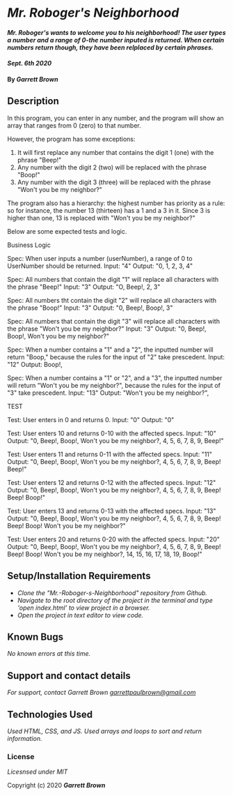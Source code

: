 # _Mr. Roboger's Neighborhood_

#### _Mr. Roboger's wants to welcome you to his neighborhood! The user types a number and a range of 0-the number inputed is returned. When certain numbers return though, they have been relplaced by certain phrases._

#### _Sept. 6th 2020_

#### By _**Garrett Brown**_

## Description

In this program, you can enter in any number, and the program will show an array that ranges from 0 (zero) to that number. 

However, the program has some exceptions:
1. It will first replace any number that contains the digit 1 (one) with the phrase "Beep!"
2. Any number with the digit 2 (two) will be replaced with the phrase "Boop!"
3. Any number with the digit 3 (three) will be replaced with the phrase "Won't you be my neighbor?"

The program also has a hierarchy: the highest number has priority as a rule: so for instance, the number 13 (thirteen) has a 1 and a 3 in it. Since 3 is higher than one, 13 is replaced with "Won't you be my neighbor?"

Below are some expected tests and logic.


Business Logic

Spec: When user inputs a number (userNumber), a range of 0 to UserNumber should be returned.
Input: "4"
Output: "0, 1, 2, 3, 4"

Spec: All numbers that contain the digit "1" will replace all characters with the phrase "Beep!"
Input: "3"
Output: "O, Beep!, 2, 3"

Spec: All numbers tht contain the digit "2" will replace all characters with the phrase "Boop!"
Input: "3"
Output: "0, Beep!, Boop!, 3"

Spec: All numbers that contain the digit "3" will replace all characters with the phrase "Won't you be my neighbor?"
Input: "3"
Output: "0, Beep!, Boop!, Won't you be my neighbor?"

Spec: When a number contains a "1" and a "2", the inputted number will return "Boop," because the rules for the input of "2" take prescedent.
Input: "12"
Output: Boop!,

Spec: When a number contains a "1" or "2", and a "3", the inputted number will return "Won't you be my neighbor?", because the rules for the input of "3" take prescedent.
Input: "13"
Output: "Won't you be my neighbor?",

TEST

Test: User enters in 0 and returns 0.
Input: "0"
Output: "0"

Test: User enters 10 and returns 0-10 with the affected specs.
Input: "10"
Output: "0, Beep!, Boop!, Won't you be my neighbor?, 4, 5, 6, 7, 8, 9, Beep!"

Test: User enters 11 and returns 0-11 with the affected specs.
Input: "11"
Output: "0, Beep!, Boop!, Won't you be my neighbor?, 4, 5, 6, 7, 8, 9, Beep! Beep!"

Test: User enters 12 and returns 0-12 with the affected specs.
Input: "12"
Output: "0, Beep!, Boop!, Won't you be my neighbor?, 4, 5, 6, 7, 8, 9, Beep! Beep! Boop!"

Test: User enters 13 and returns 0-13 with the affected specs.
Input: "13"
Output: "0, Beep!, Boop!, Won't you be my neighbor?, 4, 5, 6, 7, 8, 9, Beep! Beep! Boop! Won't you be my neighbor?"

Test: User enters 20 and returns 0-20 with the affected specs.
Input: "20"
Output: "0, Beep!, Boop!, Won't you be my neighbor?, 4, 5, 6, 7, 8, 9, Beep! Beep! Boop! Won't you be my neighbor?, 14, 15, 16, 17, 18, 19, Boop!"

## Setup/Installation Requirements

* _Clone the "Mr.-Roboger-s-Neighborhood" repository from Github._
* _Navigate to the root directory of the project in the terminal and type 'open index.html' to view project in a browser._
* _Open the project in text editor to view code._



## Known Bugs

_No known errors at this time._

## Support and contact details

_For support, contact Garrett Brown <garrettpaulbrown@gmail.com>_

## Technologies Used

_Used HTML, CSS, and JS. Used arrays and loops to sort and return information._

### License

*Licesnsed under MIT*

Copyright (c) 2020 **_Garrett Brown_**
